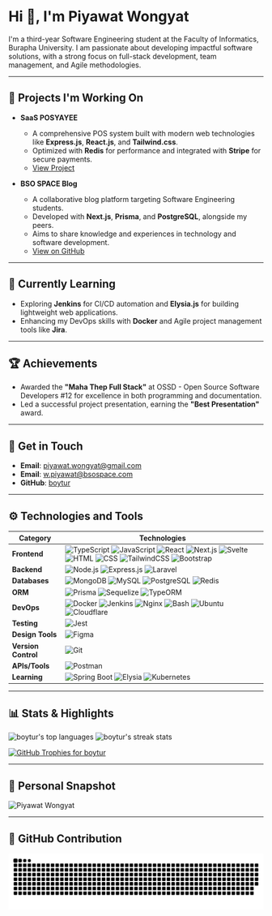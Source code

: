 # Hi 👋, I'm Piyawat Wongyat

I'm a third-year Software Engineering student at the Faculty of Informatics, Burapha University. I am passionate about developing impactful software solutions, with a strong focus on full-stack development, team management, and Agile methodologies.

---

## 🔧 **Projects I'm Working On**

- **SaaS POSYAYEE**
  - A comprehensive POS system built with modern web technologies like **Express.js**, **React.js**, and **Tailwind.css**.
  - Optimized with **Redis** for performance and integrated with **Stripe** for secure payments.
  - [View Project](https://posyayee.shop)

- **BSO SPACE Blog**
  - A collaborative blog platform targeting Software Engineering students.
  - Developed with **Next.js**, **Prisma**, and **PostgreSQL**, alongside my peers.
  - Aims to share knowledge and experiences in technology and software development.
  - [View on GitHub](https://github.com/BSO-Space)

---

## 🌱 **Currently Learning**

- Exploring **Jenkins** for CI/CD automation and **Elysia.js** for building lightweight web applications.
- Enhancing my DevOps skills with **Docker** and Agile project management tools like **Jira**.

---

## 🏆 **Achievements**

- Awarded the **"Maha Thep Full Stack"** at OSSD - Open Source Software Developers #12 for excellence in both programming and documentation.
- Led a successful project presentation, earning the **"Best Presentation"** award.

---

## 📧 **Get in Touch**

- **Email**: piyawat.wongyat@gmail.com  
- **Email**: w.piyawat@bsospace.com  
- **GitHub**: [boytur](https://github.com/boytur)

---

## ⚙️ **Technologies and Tools**

| **Category**      | **Technologies**                                                                                  |
|--------------------|--------------------------------------------------------------------------------------------------|
| **Frontend**      | ![TypeScript](https://skillicons.dev/icons?i=typescript) ![JavaScript](https://skillicons.dev/icons?i=javascript) ![React](https://skillicons.dev/icons?i=react) ![Next.js](https://skillicons.dev/icons?i=nextjs) ![Svelte](https://skillicons.dev/icons?i=svelte) ![HTML](https://skillicons.dev/icons?i=html) ![CSS](https://skillicons.dev/icons?i=css) ![TailwindCSS](https://skillicons.dev/icons?i=tailwind) ![Bootstrap](https://skillicons.dev/icons?i=bootstrap) |
| **Backend**       | ![Node.js](https://skillicons.dev/icons?i=nodejs) ![Express.js](https://skillicons.dev/icons?i=express) ![Laravel](https://skillicons.dev/icons?i=laravel) |
| **Databases**     | ![MongoDB](https://skillicons.dev/icons?i=mongodb) ![MySQL](https://skillicons.dev/icons?i=mysql) ![PostgreSQL](https://skillicons.dev/icons?i=postgresql) ![Redis](https://skillicons.dev/icons?i=redis) |
| **ORM**           | ![Prisma](https://skillicons.dev/icons?i=prisma) ![Sequelize](https://skillicons.dev/icons?i=sequelize) ![TypeORM](https://skillicons.dev/icons?i=typeorm) |
| **DevOps**        | ![Docker](https://skillicons.dev/icons?i=docker) ![Jenkins](https://skillicons.dev/icons?i=jenkins) ![Nginx](https://skillicons.dev/icons?i=nginx) ![Bash](https://skillicons.dev/icons?i=bash) ![Ubuntu](https://skillicons.dev/icons?i=ubuntu) ![Cloudflare](https://skillicons.dev/icons?i=cloudflare) |
| **Testing**       | ![Jest](https://skillicons.dev/icons?i=jest) |
| **Design Tools**  | ![Figma](https://skillicons.dev/icons?i=figma) |
| **Version Control** | ![Git](https://skillicons.dev/icons?i=git) |
| **APIs/Tools**    | ![Postman](https://skillicons.dev/icons?i=postman) |
| **Learning**    | ![Spring Boot](https://skillicons.dev/icons?i=spring) ![Elysia](https://skillicons.dev/icons?i=elysia) ![Kubernetes](https://skillicons.dev/icons?i=kubernetes) |


---

## 📊 **Stats & Highlights**

<div align="left">
  <img height="200px" src="https://github-readme-stats.vercel.app/api/top-langs?username=boytur&show_icons=true&locale=en&layout=compact" alt="boytur's top languages" />
  <img height="200px" src="https://github-readme-streak-stats.herokuapp.com/?user=boytur" alt="boytur's streak stats" />
</div>

<p align="left">
  <a href="https://github.com/ryo-ma/github-profile-trophy">
    <img src="https://github-profile-trophy.vercel.app/?username=boytur" alt="GitHub Trophies for boytur" />
  </a>
</p>

---

## 📸 **Personal Snapshot**

![Piyawat Wongyat](https://image.posyayee.com/me.JPG)

---

## 🔲 **GitHub Contribution**

![Snake animation](https://raw.githubusercontent.com/boytur/boytur/refs/heads/output/github-contribution-grid-snake.svg)

